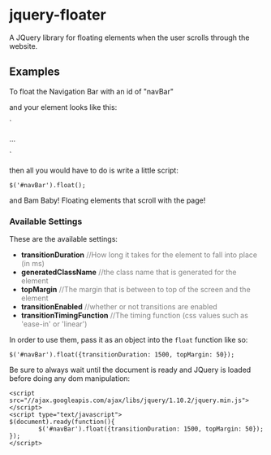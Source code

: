 jquery-floater
==============

A JQuery library for floating elements when the user scrolls through the website.

Examples
---------------

To float the Navigation Bar with an id of "navBar"

and your element looks like this:

`<nav id="navBar">
  ...
</nav>`

then all you would have to do is write a little script:

`$('#navBar').float();`

and Bam Baby! Floating elements that scroll with the page!

### Available Settings

These are the available settings:


+ <b>transitionDuration</b> <span style="color: grey;">//How long it takes for the element to fall into place (in ms)</span>
+ <b>generatedClassName</b> <span style="color: grey;">//the class name that is generated for the element</span>
+ <b>topMargin</b> <span style="color: grey;">//The margin that is between to top of the screen and the element</span>
+ <b>transitionEnabled</b> <span style="color: grey;">//whether or not transitions are enabled</span>
+ <b>transitionTimingFunction</b> <span style="color: grey;">//The timing function (css values such as 'ease-in' or 'linear')</span>

In order to use them, pass it as an object into the `float` function like so:

`$('#navBar').float({transitionDuration: 1500, topMargin: 50});`

Be sure to always wait until the document is ready and JQuery is loaded before doing any dom manipulation:

```
<script src="//ajax.googleapis.com/ajax/libs/jquery/1.10.2/jquery.min.js"></script>
<script type="text/javascript">
$(document).ready(function(){
        $('#navBar').float({transitionDuration: 1500, topMargin: 50});
});
</script>
```